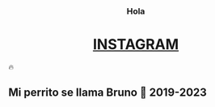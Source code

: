 ### <div align="center"> Hola  </div>

# <div align="center"> [INSTAGRAM](https://www.instagram.com/_menciia_/) 
:fire:
## Mi perrito se llama Bruno  :dog: 2019-2023

